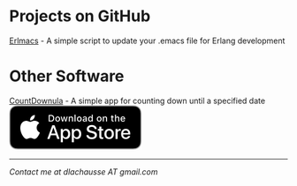 # Projects on GitHub
[Erlmacs](https://github.com/dlachausse/erlmacs) - A simple script to update your .emacs file for Erlang development

# Other Software
[CountDownula](https://apps.apple.com/us/app/countdownula/id6479545149) - A simple app for counting down until a specified date
[<img src="Download_on_the_App_Store_Badge_US-UK_RGB_blk_092917.svg">](https://apps.apple.com/us/app/countdownula/id6479545149)

---

*Contact me at dlachausse AT gmail.com*
